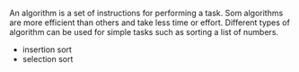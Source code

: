 An algorithm is a set of instructions for performing a task. Som algorithms are more efficient than others and take less time or effort. Different types of algorithm can be used for simple tasks such as sorting a list of numbers.

- insertion sort
- selection sort
